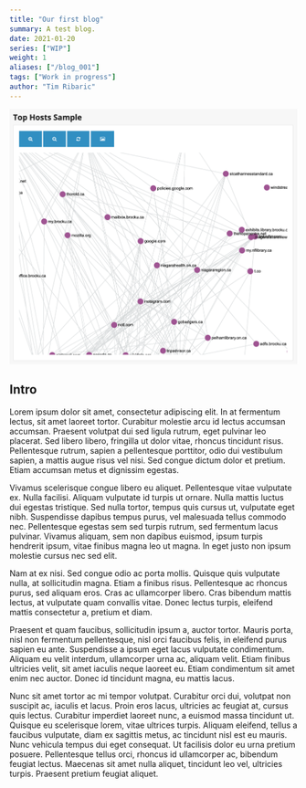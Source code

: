 ```yaml
---
title: "Our first blog"
summary: A test blog.
date: 2021-01-20
series: ["WIP"]
weight: 1
aliases: ["/blog_001"]
tags: ["Work in progress"]
author: "Tim Ribaric"
---
```


![Demo Network Map](/images/hosts_snap.png) 

## Intro

Lorem ipsum dolor sit amet, consectetur adipiscing elit. In at fermentum lectus, sit amet laoreet tortor. Curabitur molestie arcu id lectus accumsan accumsan. Praesent volutpat dui sed ligula rutrum, eget pulvinar leo placerat. Sed libero libero, fringilla ut dolor vitae, rhoncus tincidunt risus. Pellentesque rutrum, sapien a pellentesque porttitor, odio dui vestibulum sapien, a mattis augue risus vel nisi. Sed congue dictum dolor et pretium. Etiam accumsan metus et dignissim egestas.

Vivamus scelerisque congue libero eu aliquet. Pellentesque vitae vulputate ex. Nulla facilisi. Aliquam vulputate id turpis ut ornare. Nulla mattis luctus dui egestas tristique. Sed nulla tortor, tempus quis cursus ut, vulputate eget nibh. Suspendisse dapibus tempus purus, vel malesuada tellus commodo nec. Pellentesque egestas sem sed turpis rutrum, sed fermentum lacus pulvinar. Vivamus aliquam, sem non dapibus euismod, ipsum turpis hendrerit ipsum, vitae finibus magna leo ut magna. In eget justo non ipsum molestie cursus nec sed elit.

Nam at ex nisi. Sed congue odio ac porta mollis. Quisque quis vulputate nulla, at sollicitudin magna. Etiam a finibus risus. Pellentesque ac rhoncus purus, sed aliquam eros. Cras ac ullamcorper libero. Cras bibendum mattis lectus, at vulputate quam convallis vitae. Donec lectus turpis, eleifend mattis consectetur a, pretium et diam.

Praesent et quam faucibus, sollicitudin ipsum a, auctor tortor. Mauris porta, nisl non fermentum pellentesque, nisl orci faucibus felis, in eleifend purus sapien eu ante. Suspendisse a ipsum eget lacus vulputate condimentum. Aliquam eu velit interdum, ullamcorper urna ac, aliquam velit. Etiam finibus ultricies velit, sit amet iaculis neque laoreet eu. Etiam condimentum sit amet enim nec auctor. Donec id tincidunt magna, eu mattis lacus.

Nunc sit amet tortor ac mi tempor volutpat. Curabitur orci dui, volutpat non suscipit ac, iaculis et lacus. Proin eros lacus, ultricies ac feugiat at, cursus quis lectus. Curabitur imperdiet laoreet nunc, a euismod massa tincidunt ut. Quisque eu scelerisque lorem, vitae ultrices turpis. Aliquam eleifend, tellus a faucibus vulputate, diam ex sagittis metus, ac tincidunt nisl est eu mauris. Nunc vehicula tempus dui eget consequat. Ut facilisis dolor eu urna pretium posuere. Pellentesque tellus orci, rhoncus id ullamcorper ac, bibendum feugiat lectus. Maecenas sit amet nulla aliquet, tincidunt leo vel, ultricies turpis. Praesent pretium feugiat aliquet.